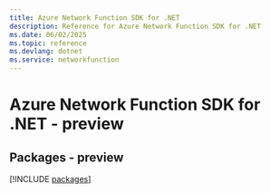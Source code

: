 ```yaml
---
title: Azure Network Function SDK for .NET
description: Reference for Azure Network Function SDK for .NET
ms.date: 06/02/2025
ms.topic: reference
ms.devlang: dotnet
ms.service: networkfunction
---
```

# Azure Network Function SDK for .NET - preview
## Packages - preview
[!INCLUDE [packages](network-function-index.md)]